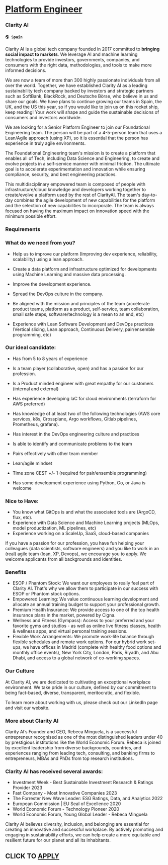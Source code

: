 # [Platform Engineer](https://www.remotewlb.com/apply/platform-engineer-84786)  
### Clarity AI  
#### `🌎 Spain`  

Clarity AI is a global tech company founded in 2017 committed to **bringing social impact to markets**. We leverage AI and machine learning technologies to provide investors, governments, companies, and consumers with the right data, methodologies, and tools to make more informed decisions.

We are now a team of more than 300 highly passionate individuals from all over the world. Together, we have established Clarity AI as a leading sustainability tech company backed by investors and strategic partners such as SoftBank, BlackRock, and Deutsche Börse, who believe in us and share our goals. We have plans to continue growing our teams in Spain, the UK, and the US this year, so if you would like to join us on this rocket ship, keep reading! Your work will shape and guide the sustainable decisions of consumers and investors worldwide.

We are looking for a Senior Platform Engineer to join our Foundational Engineering team. The person will be part of a 4-5-person team that uses a Lean/Agile approach (using XP), so it is essential that the person has experience in truly agile environments.

The Foundational Engineering team's mission is to create a platform that enables all of Tech, including Data Science and Engineering, to create and evolve projects in a self-service manner with minimal friction. The ultimate goal is to accelerate experimentation and innovation while ensuring compliance, security, and best engineering practices.

This multidisciplinary empowered team is composed of people with infrastructure/cloud knowledge and developers working together to create/evolve a platform used by the rest of ClarityAI. The team's day-to-day combines the agile development of new capabilities for the platform and the selection of new capabilities to incorporate. The team is always focused on having the maximum impact on innovation speed with the minimum possible effort.

### Requirements

### What do we need from you?

  * Help us to improve our platform (Improving dev experience, reliability, scalability) using a lean approach.
  * Create a data platform and infrastructure optimized for developments using Machine Learning and massive data processing.
  * Improve the development experience.
  * Spread the DevOps culture in the company.
  * Be aligned with the mission and principles of the team (accelerate product teams, platform as a product, self-service, team collaboration, small safe steps, software/technology is a mean to an end, etc)

  * Experience with Lean Software Development and DevOps practices (Vertical slicing, Lean approach, Continuous Delivery, pair/ensemble programming, etc)

### Our ideal candidate:

  * Has from 5 to 8 years of experience 
  * Is a team player (collaborative, open) and has a passion for our profession.
  * Is a Product minded engineer with great empathy for our customers (internal and external)
  * Has experience developing IaC for cloud environments (terraform for AWS preferred)
  * Has knowledge of at least two of the following technologies (AWS core services, k8s, Crossplane, Argo workflows, Gitlab pipelines, Prometheus, grafana).

  * Has interest in the DevOps engineering culture and practices
  * Is able to identify and communicate problems to the team
  * Pairs effectively with other team member
  * Lean/agile mindset

  * Time zone CEST +/- 1 (required for pair/ensemble programming)
  * Has some development experience using Python, Go, or Java is welcome

### Nice to Have:

  * You know what GitOps is and what the associated tools are (ArgoCD, flux, etc).
  * Experience with Data Science and Machine Learning projects (MLOps, model productization, ML pipelines, etc)
  * Experience working on a ScaleUp, SaaS, cloud-based companies

If you have a passion for our profession, you have fun helping your colleagues (data scientists, software engineers) and you like to work in an (real) agile team (lean, XP, Devops), we encourage you to apply. We welcome applicants from all backgrounds and identities.

### Benefits

  * ESOP / Phantom Stock: We want our employees to really feel part of Clarity AI. That's why we allow them to participate in our success with ESOP or Phantom stock options. 
  * Empowered Learning: We value continuous learning development and allocate an annual training budget to support your professional growth. 
  * Premium Health Insurance: We provide access to one of the top health insurance plans in the market, powered by Cigna. 
  * Wellness and Fitness (Gympass): Access to your preferred and your favorite gyms and studios - as well as online live fitness classes, health & wellness apps, and virtual personal training sessions. 
  * Flexible Work Arrangements: We promote work-life balance through flexible schedules and remote work options. For our hybrid work set-ups, we have offices in Madrid (complete with healthy food options and monthly office events), New York City, London, Paris, Riyadh, and Abu Dhabi, and access to a global network of co-working spaces. 

### Our Culture

At Clarity AI, we are dedicated to cultivating an exceptional workplace environment. We take pride in our culture, defined by our commitment to being fact-based, diverse, transparent, meritocratic, and flexible.

To learn more about working with us, please check out our LinkedIn page and visit our website.

### More about Clarity AI

Clarity AI’s Founder and CEO, Rebeca Minguela, is a successful entrepreneur recognised as one of the most distinguished leaders under 40 by prestigious institutions like the World Economic Forum. Rebeca is joined by excellent leadership from diverse backgrounds, countries, and experiences ranging from leading tech, consulting, and banking firms to entrepreneurs, MBAs and PhDs from top research institutions.

### Clarity AI has received several awards:

  * Investment Week - Best Sustainable Investment Research & Ratings Provider 2023
  * Fast Company - Most Innovative Companies 2023 
  * The Forrester New Wave Leader: ESG Ratings, Data, and Analytics 2022 
  * European Commission | EU Seal of Excellence 2020 
  * World Economic Forum - Technology Pioneer 2020
  * World Economic Forum, Young Global Leader - Rebeca Minguela

Clarity AI believes diversity, inclusion, and belonging are essential for creating an innovative and successful workplace. By actively promoting and engaging in sustainability efforts, we can help create a more equitable and resilient future for our planet and all its inhabitants.

  
## CLICK TO [APPLY](https://www.remotewlb.com/apply/platform-engineer-84786)

